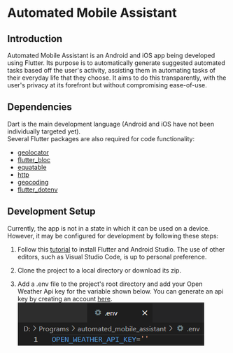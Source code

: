# Automated Mobile Assistant

## Introduction

Automated Mobile Assistant is an Android and iOS app being developed using Flutter. Its purpose is to automatically generate suggested automated tasks based off the user's activity, assisting them in automating tasks of their everyday life that they choose. It aims to do this transparently, with the user's privacy at its forefront but without compromising ease-of-use.

## Dependencies

Dart is the main development language (Android and iOS have not been individually targeted yet).  
Several Flutter packages are also required for code functionality:
- [geolocator](https://pub.dev/packages/geolocator)
- [flutter_bloc](https://pub.dev/packages/flutter_bloc)
- [equatable](https://pub.dev/packages/equatable)
- [http](https://pub.dev/packages/http)
- [geocoding](https://pub.dev/packages/geocoding)
- [flutter_dotenv](https://pub.dev/packages/flutter_dotenv)

## Development Setup

Currently, the app is not in a state in which it can be used on a device. However, it may be configured for development by following these steps:

1. Follow this [tutorial](https://www.youtube.com/watch?v=VFDbZk2xhO4) to install Flutter and Android Studio. The use of other editors, such as Visual Studio Code, is up to personal preference. 

2. Clone the project to a local directory or download its zip.

3. Add a .env file to the project's root directory and add your Open Weather Api key for the variable shown below. You can generate an api key by creating an account [here](https://home.openweathermap.org/users/sign_up).  
![.env sample](https://github.com/dLogan807/automated-mobile-assistant/blob/main/env_sample.png?raw=true)
